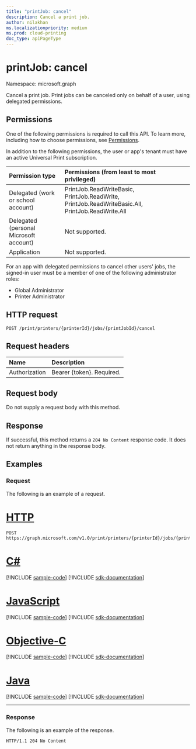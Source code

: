 ```yaml
---
title: "printJob: cancel"
description: Cancel a print job.
author: nilakhan
ms.localizationpriority: medium
ms.prod: cloud-printing
doc_type: apiPageType
---
```


# printJob: cancel
Namespace: microsoft.graph

Cancel a print job. Print jobs can be canceled only on behalf of a user, using delegated permissions.

## Permissions
One of the following permissions is required to call this API. To learn more, including how to choose permissions, see [Permissions](/graph/permissions-reference).

In addition to the following permissions, the user or app's tenant must have an active Universal Print subscription.

|Permission type | Permissions (from least to most privileged) |
|:---------------|:--------------------------------------------|
|Delegated (work or school account)| PrintJob.ReadWriteBasic, PrintJob.ReadWrite, PrintJob.ReadWriteBasic.All, PrintJob.ReadWrite.All |
|Delegated (personal Microsoft account)|Not supported.|
|Application| Not supported. |

For an app with delegated permissions to cancel other users' jobs, the signed-in user must be a member of one of the following administrator roles:
- Global Administrator
- Printer Administrator

## HTTP request

<!-- {
  "blockType": "ignored"
}
-->
``` http
POST /print/printers/{printerId}/jobs/{printJobId}/cancel
```

## Request headers
|Name|Description|
|:---|:---|
|Authorization|Bearer {token}. Required.|

## Request body
Do not supply a request body with this method.

## Response
If successful, this method returns a `204 No Content` response code. It does not return anything in the response body.

## Examples

### Request

The following is an example of a request.

# [HTTP](#tab/http)
<!-- {
  "blockType": "request",
  "name": "printjob_cancel"
}
-->
``` http
POST https://graph.microsoft.com/v1.0/print/printers/{printerId}/jobs/{printJobId}/cancel
```
# [C#](#tab/csharp)
[!INCLUDE [sample-code](../includes/snippets/csharp/printjob-cancel-csharp-snippets.md)]
[!INCLUDE [sdk-documentation](../includes/snippets/snippets-sdk-documentation-link.md)]

# [JavaScript](#tab/javascript)
[!INCLUDE [sample-code](../includes/snippets/javascript/printjob-cancel-javascript-snippets.md)]
[!INCLUDE [sdk-documentation](../includes/snippets/snippets-sdk-documentation-link.md)]

# [Objective-C](#tab/objc)
[!INCLUDE [sample-code](../includes/snippets/objc/printjob-cancel-objc-snippets.md)]
[!INCLUDE [sdk-documentation](../includes/snippets/snippets-sdk-documentation-link.md)]

# [Java](#tab/java)
[!INCLUDE [sample-code](../includes/snippets/java/printjob-cancel-java-snippets.md)]
[!INCLUDE [sdk-documentation](../includes/snippets/snippets-sdk-documentation-link.md)]

---


### Response

The following is an example of the response.

<!-- {
  "blockType": "response",
  "truncated": true
}
-->
``` http
HTTP/1.1 204 No Content
```

